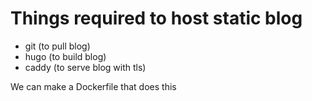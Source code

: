 # Things required to host static blog

- git (to pull blog)
- hugo (to build blog)
- caddy (to serve blog with tls)

We can make a Dockerfile that does this

